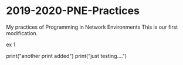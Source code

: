 # 2019-2020-PNE-Practices
My practices of Programming in Network Environments
This is our first modification.

ex 1

print("another print added")
print("just testing....")